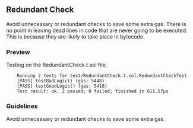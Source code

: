 ## Redundant Check

Avoid unnecessary or redundant checks to save some extra gas. There is no point in leaving dead lines in code that are never going to be executed. This is because they are likely to take place in bytecode.

### Preview

Testing on the RedundantCheck.t.sol file,

        Running 2 tests for test/RedundantCheck.t.sol:RedundantCheckTest
        [PASS] testBadLogic() (gas: 5448)
        [PASS] testGoodLogic() (gas: 5418)
        Test result: ok. 2 passed; 0 failed; finished in 611.57µs

### Guidelines

Avoid unnecessary or redundant checks to save some extra gas.
